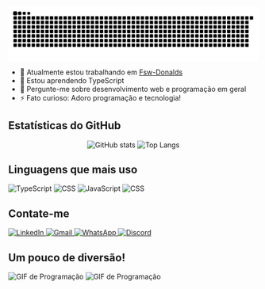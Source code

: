 <picture align="center">
  <source media="(prefers-color-scheme: dark)" srcset="https://raw.githubusercontent.com/edson710/edson710/output/github-contribution-grid-snake-dark.svg">
  <source media="(prefers-color-scheme: light)" srcset="https://raw.githubusercontent.com/edson710/edson710/output/github-contribution-grid-snake-dark.svg">
  <img align="center" alt="github contribution grid snake animation" src="https://raw.githubusercontent.com/edson710/edson710/output/github-contribution-grid-snake.svg">
</picture>


- 🔭 Atualmente estou trabalhando em [Fsw-Donalds](https://github.com/edson710/Fsw-Donalds)
- 🌱 Estou aprendendo TypeScript
- 💬 Pergunte-me sobre desenvolvimento web e programação em geral
- ⚡ Fato curioso: Adoro programação e tecnologia!

## Estatísticas do GitHub
<p align="center">
  <img src="https://github-readme-stats.vercel.app/api?username=edson710&show_icons=true&theme=tokyonight" alt="GitHub stats" width="49.5%"/>
  <img src="https://github-readme-stats.vercel.app/api/top-langs/?username=edson710&layout=compact&theme=tokyonight" alt="Top Langs" width="44.5%"/>
</p>

## Linguagens que mais uso
<p align="left">
  <img src="https://cdn.jsdelivr.net/gh/devicons/devicon/icons/typescript/typescript-original.svg" alt="TypeScript" width="40" height="40"/>
  <img src="https://cdn.jsdelivr.net/gh/devicons/devicon/icons/css3/css3-original.svg" alt="CSS" width="40" height="40"/>
  <img src="https://cdn.jsdelivr.net/gh/devicons/devicon/icons/javascript/javascript-original.svg" alt="JavaScript" width="40" height="40"/>
  <img src="https://cdn.jsdelivr.net/gh/devicons/devicon@latest/icons/php/php-original.svg" alt="CSS" width="60" height="50"/>
</p>

## Contate-me

<p align="left">
  <a href="https://www.linkedin.com/in/edson-nonato-da-silva-a5386949/" target="_blank">
    <img src="https://img.shields.io/badge/LinkedIn-0077B5?style=for-the-badge&logo=linkedin&logoColor=white" alt="LinkedIn"/>
  </a>
  <a href="mailto:edson0195@gmail.com" target="_blank">
    <img src="https://img.shields.io/badge/Gmail-D14836?style=for-the-badge&logo=gmail&logoColor=white" alt="Gmail"/>
  </a>
  <a href="https://wa.me/31987242336" target="_blank">
    <img src="https://img.shields.io/badge/WhatsApp-25D366?style=for-the-badge&logo=whatsapp&logoColor=white" alt="WhatsApp"/>
  </a>
  <a href="https://discord.com/users/edsonnon" target="_blank">
  <img src="https://img.shields.io/badge/Discord-7289DA?style=for-the-badge&logo=discord&logoColor=white" alt="Discord"/>
</a>
</p>

## Um pouco de diversão!

![GIF de Programação](https://media.giphy.com/media/LmNwrBhejkK9EFP504/giphy.gif)  ![GIF de Programação](https://media.giphy.com/media/QNFhOolVeCzPQ2Mx85/giphy.gif?cid=790b76117q27w3atddmzuk9rm2zjb9dspwri47w0bmbzdjl3&ep=v1_gifs_search&rid=giphy.gif&ct=g)
